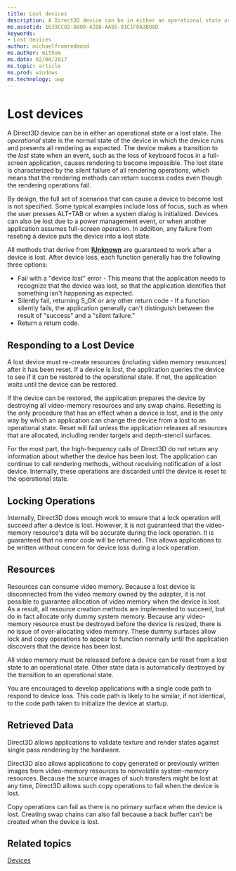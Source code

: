 ```yaml
---
title: Lost devices
description: A Direct3D device can be in either an operational state or a lost state.
ms.assetid: 1639CC02-8000-4208-AA95-91C1F0A3B08D
keywords:
- Lost devices
author: michaelfromredmond
ms.author: mithom
ms.date: 02/08/2017
ms.topic: article
ms.prod: windows
ms.technology: uwp
---
```


# Lost devices


A Direct3D device can be in either an operational state or a lost state. The *operational* state is the normal state of the device in which the device runs and presents all rendering as expected. The device makes a transition to the *lost* state when an event, such as the loss of keyboard focus in a full-screen application, causes rendering to become impossible. The lost state is characterized by the silent failure of all rendering operations, which means that the rendering methods can return success codes even though the rendering operations fail.

By design, the full set of scenarios that can cause a device to become lost is not specified. Some typical examples include loss of focus, such as when the user presses ALT+TAB or when a system dialog is initialized. Devices can also be lost due to a power management event, or when another application assumes full-screen operation. In addition, any failure from reseting a device puts the device into a lost state.

All methods that derive from [**IUnknown**](https://msdn.microsoft.com/library/windows/desktop/ms680509) are guaranteed to work after a device is lost. After device loss, each function generally has the following three options:

-   Fail with a "device lost" error - This means that the application needs to recognize that the device was lost, so that the application identifies that something isn't happening as expected.
-   Silently fail, returning S\_OK or any other return code - If a function silently fails, the application generally can't distinguish between the result of "success" and a "silent failure."
-   Return a return code.

## <span id="Responding_to_a_Lost_Device"></span><span id="responding_to_a_lost_device"></span><span id="RESPONDING_TO_A_LOST_DEVICE"></span>Responding to a Lost Device


A lost device must re-create resources (including video memory resources) after it has been reset. If a device is lost, the application queries the device to see if it can be restored to the operational state. If not, the application waits until the device can be restored.

If the device can be restored, the application prepares the device by destroying all video-memory resources and any swap chains. Resetting is the only procedure that has an effect when a device is lost, and is the only way by which an application can change the device from a lost to an operational state. Reset will fail unless the application releases all resources that are allocated, including render targets and depth-stencil surfaces.

For the most part, the high-frequency calls of Direct3D do not return any information about whether the device has been lost. The application can continue to call rendering methods, without receiving notification of a lost device. Internally, these operations are discarded until the device is reset to the operational state.

## <span id="Locking_Operations"></span><span id="locking_operations"></span><span id="LOCKING_OPERATIONS"></span>Locking Operations


Internally, Direct3D does enough work to ensure that a lock operation will succeed after a device is lost. However, it is not guaranteed that the video-memory resource's data will be accurate during the lock operation. It is guaranteed that no error code will be returned. This allows applications to be written without concern for device loss during a lock operation.

## <span id="Resources"></span><span id="resources"></span><span id="RESOURCES"></span>Resources


Resources can consume video memory. Because a lost device is disconnected from the video memory owned by the adapter, it is not possible to guarantee allocation of video memory when the device is lost. As a result, all resource creation methods are implemented to succeed, but do in fact allocate only dummy system memory. Because any video-memory resource must be destroyed before the device is resized, there is no issue of over-allocating video memory. These dummy surfaces allow lock and copy operations to appear to function normally until the application discovers that the device has been lost.

All video memory must be released before a device can be reset from a lost state to an operational state. Other state data is automatically destroyed by the transition to an operational state.

You are encouraged to develop applications with a single code path to respond to device loss. This code path is likely to be similar, if not identical, to the code path taken to initialize the device at startup.

## <span id="Retrieved_Data"></span><span id="retrieved_data"></span><span id="RETRIEVED_DATA"></span>Retrieved Data


Direct3D allows applications to validate texture and render states against single pass rendering by the hardware.

Direct3D also allows applications to copy generated or previously written images from video-memory resources to nonvolatile system-memory resources. Because the source images of such transfers might be lost at any time, Direct3D allows such copy operations to fail when the device is lost.

Copy operations can fail as there is no primary surface when the device is lost. Creating swap chains can also fail because a back buffer can't be created when the device is lost.

## <span id="related-topics"></span>Related topics


[Devices](devices.md)

 

 




